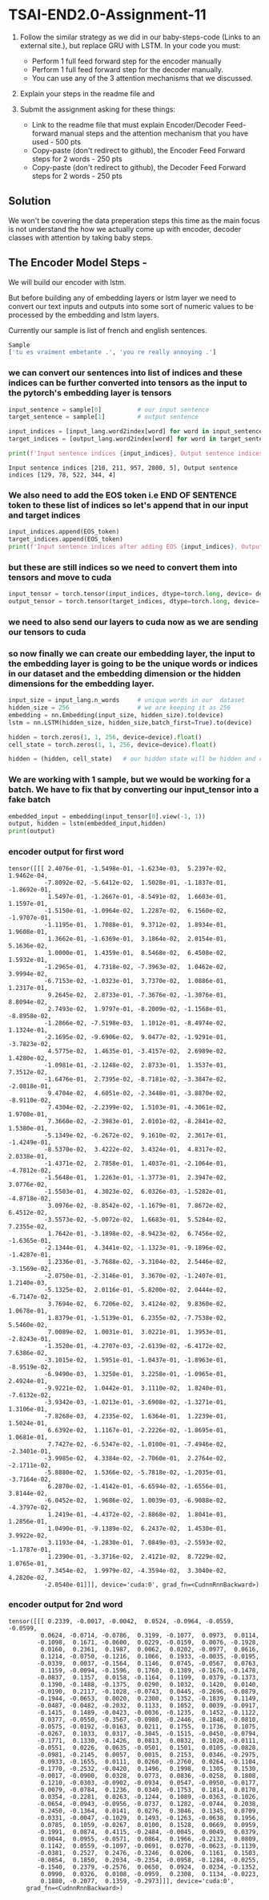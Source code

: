 # TSAI-END2.0-Assignment-11

1. Follow the similar strategy as we did in our baby-steps-code (Links to an external site.), but replace GRU with LSTM. In your code you must:
    * Perform 1 full feed forward step for the encoder manually
    * Perform 1 full feed forward step for the decoder manually.
    * You can use any of the 3 attention mechanisms that we discussed. 

2. Explain your steps in the readme file and
3. Submit the assignment asking for these things:
    * Link to the readme file that must explain Encoder/Decoder Feed-forward manual steps and the attention mechanism that you have used - 500 pts
    * Copy-paste (don't redirect to github), the Encoder Feed Forward steps for 2 words - 250 pts
    * Copy-paste (don't redirect to github), the Decoder Feed Forward steps for 2 words - 250 pts

## Solution

We won't be covering the data preperation steps this time as the main focus is not understand the how we actually come up with encoder, decoder classes with attention by taking baby steps.

## The Encoder Model Steps - 

We will build our encoder with lstm. 

But before building any of embedding layers or lstm layer we need to convert our text inputs and outputs into some sort of numeric values to be processed by the embedding and lstm layers.

Currently our sample is list of french and english sentences.

```python
Sample
['tu es vraiment embetante .', 'you re really annoying .']
```


### we can convert our sentences into list of indices and these indices can be further converted into tensors as the input to the pytorch's embedding layer is tensors
```python
input_sentence = sample[0]          # our input sentence
target_sentence = sample[1]         # output sentence

input_indices = [input_lang.word2index[word] for word in input_sentence.split(' ')]   #convert the texts into indices
target_indices = [output_lang.word2index[word] for word in target_sentence.split(' ')]   #convert the texts into indices

print(f'Input sentence indices {input_indices}, Output sentence indices {target_indices}')
```

```
Input sentence indices [210, 211, 957, 2800, 5], Output sentence indices [129, 78, 522, 344, 4]
```

### We also need to add the EOS token i.e END OF SENTENCE token to these list of indices so let's append that in our input and target indices

```python
input_indices.append(EOS_token)
target_indices.append(EOS_token)
print(f'Input sentence indices after adding EOS {input_indices}, Output sentence indices after adding EOS {target_indices}')
```

### but these are still indices so we need to convert them into tensors and move to cuda

```python
input_tensor = torch.tensor(input_indices, dtype=torch.long, device= device)
output_tensor = torch.tensor(target_indices, dtype=torch.long, device= device)
```


### we need to  also send our layers to cuda now as we are sending our tensors to cuda

### so now finally we can create our embedding layer, the input to the embedding layer is going to be the unique words or indices in our dataset and the embedding dimension or the hidden dimensions for the embedding layer.

```python
input_size = input_lang.n_words     # unique words in our  dataset
hidden_size = 256                   # we are keeping it as 256
embedding = nn.Embedding(input_size, hidden_size).to(device)
lstm = nn.LSTM(hidden_size, hidden_size,batch_first=True).to(device)
```

```python
hidden = torch.zeros(1, 1, 256, device=device).float()
cell_state = torch.zeros(1, 1, 256, device=device).float()

hidden = (hidden, cell_state)   # our hidden state will be hidden and cell_state in lstm
```
### We are working with 1 sample, but we would be working for a batch. We have to  fix that by converting our input_tensor into a fake batch

```python
embedded_input = embedding(input_tensor[0].view(-1, 1))
output, hidden = lstm(embedded_input,hidden)
print(output)
```
### encoder output for first word
```
tensor([[[ 2.4076e-01, -1.5498e-01, -1.6234e-03,  5.2397e-02,  1.9462e-04,
          -7.8092e-02, -5.6412e-02,  1.5028e-01, -1.1837e-01, -1.8692e-01,
           1.5497e-01, -1.2667e-01, -8.5491e-02,  1.6603e-01,  1.1597e-01,
          -1.5150e-01, -1.0964e-02,  1.2287e-02,  6.1560e-02, -1.9707e-01,
          -1.1195e-01,  1.7088e-01,  9.3712e-02,  1.8934e-01,  1.9608e-01,
           1.3662e-01, -1.6369e-01,  3.1864e-02,  2.0154e-01,  5.1636e-02,
           1.0000e-01,  1.4359e-01,  8.5468e-02,  6.4508e-02,  1.5932e-01,
          -1.2965e-01,  4.7318e-02, -7.3963e-02,  1.0462e-02,  3.9994e-02,
          -6.7153e-02, -1.0323e-01,  3.7370e-02,  1.0886e-01,  1.2317e-01,
           9.2645e-02,  2.8733e-01, -7.3676e-02, -1.3076e-01,  8.8094e-02,
           2.7493e-02,  1.9797e-01, -8.2009e-02, -1.1568e-01, -8.8958e-02,
          -1.2866e-02, -7.5198e-03,  1.1012e-01, -8.4974e-02,  1.1324e-01,
          -2.1695e-02, -9.6906e-02,  9.0477e-02, -1.9291e-01, -3.7823e-02,
           4.5775e-02,  1.4635e-01, -3.4157e-02,  2.6989e-02,  1.4280e-02,
          -1.0981e-01, -2.1248e-02,  2.8733e-01,  1.3537e-01,  7.3512e-02,
          -1.6476e-01,  2.7395e-02, -8.7181e-02, -3.3847e-02, -2.0818e-01,
           9.4704e-02,  4.6051e-02, -2.3448e-01, -3.8870e-02, -8.9110e-02,
           7.4304e-02, -2.2399e-02,  1.5103e-01, -4.3061e-02,  1.9708e-01,
           7.3660e-02, -2.3983e-01,  2.0101e-02, -8.2841e-02,  1.5380e-01,
          -5.1349e-02, -6.2672e-02,  9.1610e-02,  2.3617e-01, -1.4249e-01,
          -8.5370e-02,  3.4222e-02,  3.4324e-01,  4.8317e-02,  2.0338e-01,
          -1.4371e-02,  2.7858e-01,  1.4037e-01, -2.1064e-01, -4.7812e-02,
          -1.5648e-01,  1.2263e-01, -1.3773e-01,  2.3947e-02,  3.0776e-02,
          -1.5503e-01,  4.3023e-02,  6.0326e-03, -1.5282e-01, -4.8718e-02,
           3.0976e-02, -8.8542e-02, -1.1679e-01,  7.8672e-02,  6.4512e-02,
          -3.5573e-02, -5.0072e-02,  1.6683e-01,  5.5284e-02,  7.2355e-02,
           1.7642e-01, -3.1898e-02, -8.9423e-02,  6.7456e-02, -1.6365e-01,
          -2.1344e-01,  4.3441e-02, -1.1323e-01, -9.1896e-02, -1.4287e-01,
           1.2336e-01, -3.7688e-02, -3.3104e-02,  2.5446e-02, -3.1569e-02,
          -2.0750e-01, -2.3146e-01,  3.3670e-02, -1.2407e-01,  1.2140e-03,
          -5.1325e-02,  2.0116e-01, -5.8200e-02,  2.0444e-02, -6.7147e-02,
           3.7694e-02,  6.7206e-02,  3.4124e-02,  9.8360e-02,  1.0678e-01,
           1.8379e-01, -1.5139e-01,  6.2355e-02, -7.7538e-02,  5.5460e-02,
           7.0089e-02,  1.0031e-01,  3.0221e-01,  1.3953e-01, -2.8243e-01,
          -1.3520e-01, -4.2707e-03, -2.6139e-02, -6.4172e-02,  7.6386e-02,
          -3.1015e-02,  1.5951e-01, -1.0437e-01, -1.8963e-01, -8.9519e-02,
          -6.9490e-03,  1.3250e-01,  3.2258e-01, -1.0965e-01,  2.4924e-01,
          -9.9221e-02,  1.0442e-01,  3.1110e-02,  1.8240e-01, -7.6132e-02,
          -3.9342e-03, -1.0213e-01, -3.6908e-02, -1.3271e-01,  1.3106e-01,
          -7.8268e-03,  4.2335e-02,  1.6364e-01,  1.2239e-01,  1.5024e-01,
           6.6392e-02,  1.1167e-01, -2.2226e-02, -1.8695e-01,  1.0681e-01,
           7.7427e-02, -6.5347e-02, -1.0100e-01, -7.4946e-02, -2.3401e-01,
          -3.9985e-02,  4.3384e-02, -2.7060e-01,  2.2764e-02, -2.1711e-02,
          -5.8880e-02,  1.5366e-02, -5.7818e-02, -1.2035e-01, -3.7164e-02,
           6.2870e-02, -1.4142e-01, -6.6594e-02, -1.6556e-01,  3.8144e-02,
          -6.0452e-02,  1.9686e-02,  1.0039e-03, -6.9088e-02, -4.3797e-02,
           1.2419e-01, -4.4372e-02, -2.8868e-02,  1.8041e-01,  1.2856e-01,
           1.0490e-01, -9.1389e-02,  6.2437e-02,  1.4530e-01,  3.9922e-02,
           3.1193e-04, -1.2830e-01,  7.0849e-03, -2.5593e-02, -1.1787e-01,
           1.2390e-01, -3.3716e-02,  2.4121e-02,  8.7229e-02,  1.0765e-01,
           7.3454e-02,  1.9979e-02, -4.3594e-02,  3.3040e-02,  4.2820e-02,
          -2.0540e-01]]], device='cuda:0', grad_fn=<CudnnRnnBackward>)
   ```
   
   ### encoder output for 2nd word
  ```
  tensor([[[ 0.2339, -0.0017, -0.0042,  0.0524, -0.0964, -0.0559, -0.0599,
           0.0624, -0.0714, -0.0786,  0.3199, -0.1077,  0.0973,  0.0114,
          -0.1098,  0.1671, -0.0600,  0.0229, -0.0159,  0.0076, -0.1928,
           0.0160,  0.2361,  0.1987,  0.0062,  0.0202, -0.0977,  0.0616,
           0.1214, -0.0750, -0.1216,  0.1066,  0.1933, -0.0035, -0.0195,
          -0.0339,  0.0037, -0.1564,  0.1146,  0.0745, -0.0567,  0.0763,
           0.1159, -0.0094, -0.1596,  0.1760,  0.1389, -0.1676, -0.1478,
          -0.0837,  0.1357,  0.0158, -0.1164,  0.1199,  0.0379, -0.1373,
           0.1390, -0.1488, -0.1375,  0.0290,  0.1032,  0.1420,  0.0140,
          -0.0190,  0.2117, -0.1028, -0.0743,  0.0445, -0.2696, -0.0879,
          -0.1944, -0.0653,  0.0020,  0.2300,  0.1352, -0.1839,  0.1149,
          -0.0487, -0.0482, -0.2032,  0.1133,  0.1052,  0.0039, -0.0917,
          -0.1415,  0.1489, -0.0423, -0.0036, -0.1235,  0.1452, -0.1122,
           0.0377, -0.0550, -0.3567, -0.0980, -0.2446, -0.1848, -0.0810,
          -0.0575, -0.0192, -0.0163,  0.0211,  0.1755,  0.1736,  0.1075,
          -0.0267,  0.1033,  0.0317, -0.3045, -0.1515, -0.0450, -0.0794,
          -0.1771,  0.1330, -0.1426,  0.0813,  0.0832,  0.1028, -0.0111,
          -0.0551,  0.0226,  0.0635, -0.0501,  0.1501,  0.0105, -0.0828,
          -0.0981, -0.2145,  0.0057,  0.0015,  0.2153,  0.0346, -0.2975,
           0.0933, -0.1655,  0.0111,  0.0260, -0.2760,  0.0264, -0.1104,
          -0.1770, -0.2532, -0.0420,  0.1496,  0.1998,  0.1305,  0.1530,
          -0.0017, -0.0900,  0.0328,  0.0773,  0.0836, -0.0258,  0.1808,
           0.1210, -0.0303, -0.0902, -0.0934,  0.0547, -0.0950, -0.0177,
          -0.0079, -0.0784,  0.1236,  0.0340, -0.1753,  0.1814,  0.0170,
           0.0354, -0.2281,  0.0263, -0.1244,  0.1089, -0.0363, -0.1026,
          -0.0654, -0.0943, -0.0956, -0.0737,  0.1282, -0.0744,  0.2038,
           0.2450, -0.1364,  0.0141,  0.0276,  0.3046,  0.1345,  0.0709,
          -0.0331, -0.0047, -0.1029,  0.1493, -0.1263, -0.0638,  0.1956,
           0.0785,  0.1059, -0.0267,  0.0100,  0.1528,  0.0669,  0.0959,
          -0.1991,  0.0874,  0.4115, -0.2484, -0.0045,  0.0049,  0.0379,
           0.0044,  0.0955, -0.0571,  0.0864,  0.1966, -0.2132,  0.0809,
           0.1142,  0.0559, -0.1097, -0.0691,  0.0270, -0.0623, -0.1139,
          -0.0381,  0.2527,  0.2476, -0.3246,  0.0206,  0.1161,  0.1503,
          -0.0854,  0.1850,  0.2034, -0.2354, -0.0958, -0.1284, -0.0255,
          -0.1540,  0.2379, -0.2576,  0.0650,  0.0924,  0.0234, -0.1352,
           0.0990,  0.0326,  0.0108, -0.0959,  0.2308,  0.1134, -0.0223,
           0.1880, -0.2077,  0.1359, -0.2973]]], device='cuda:0',
       grad_fn=<CudnnRnnBackward>)
   ```

